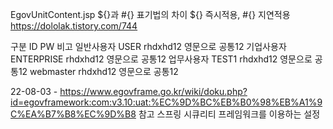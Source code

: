 

EgovUnitContent.jsp
${}과 #{} 표기법의 차이
${} 즉시적용,  #{} 지연적용
https://dololak.tistory.com/744


구분	ID	PW	비고
일반사용자	USER	rhdxhd12	영문으로 공통12
기업사용자	ENTERPRISE	rhdxhd12	영문으로 공통12
업무사용자	TEST1	rhdxhd12	영문으로 공통12
        webmaster rhdxhd12	영문으로 공통12


22-08-03 - https://www.egovframe.go.kr/wiki/doku.php?id=egovframework:com:v3.10:uat:%EC%9D%BC%EB%B0%98%EB%A1%9C%EA%B7%B8%EC%9D%B8 참고
스프링 시큐리티 프레임워크를 이용하는 설정
